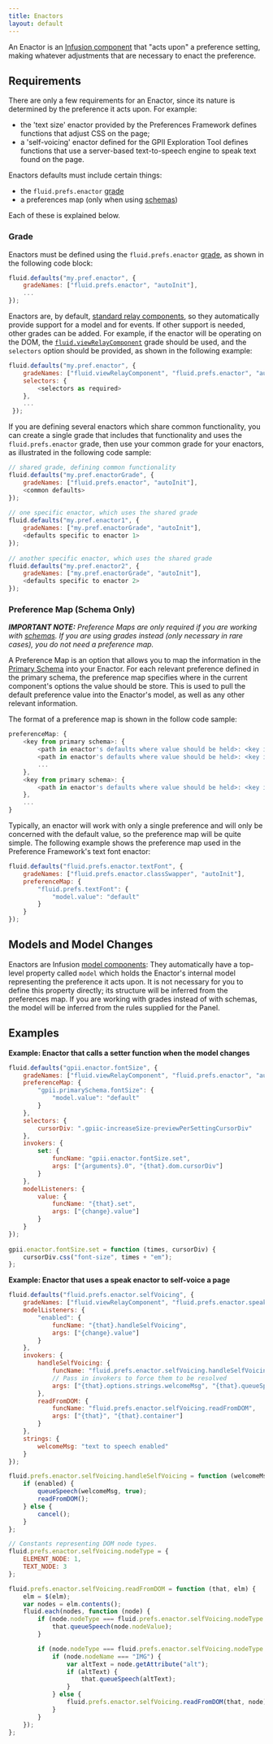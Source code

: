 ```yaml
---
title: Enactors
layout: default
---
```


An Enactor is an [Infusion component](UnderstandingInfusionComponents.md) that "acts upon" a preference setting, making whatever adjustments that are necessary to enact the preference.

## Requirements ##

There are only a few requirements for an Enactor, since its nature is determined by the preference it acts upon. For example:

* the 'text size' enactor provided by the Preferences Framework defines functions that adjust CSS on the page;
* a 'self-voicing' enactor defined for the GPII Exploration Tool defines functions that use a server-based text-to-speech engine to speak text found on the page.

Enactors defaults must include certain things:

* the `fluid.prefs.enactor` [grade](ComponentGrades.md)
* a preferences map (only when using [schemas](PrimarySchemaForPreferencesFramework.md))

Each of these is explained below.

### Grade ###

Enactors must be defined using the `fluid.prefs.enactor` [grade](ComponentGrades.md), as shown in the following code block:
```javascript
fluid.defaults("my.pref.enactor", {
    gradeNames: ["fluid.prefs.enactor", "autoInit"],
    ...
});
```

Enactors are, by default, [standard relay components](ComponentGrades.md
), so they automatically provide support for a model and for events. If other support is needed, other grades can be added. For example, if the enactor will be operating on the DOM, the [`fluid.viewRelayComponent`](https://github.com/fluid-project/infusion/blob/master/src/framework/core/js/FluidView.js#L40-L42) grade should be used, and the `selectors` option should be provided, as shown in the following example:
```javascript
fluid.defaults("my.pref.enactor", {
    gradeNames: ["fluid.viewRelayComponent", "fluid.prefs.enactor", "autoInit"],
    selectors: {
        <selectors as required>
    },
    ...
 });
```

If you are defining several enactors which share common functionality, you can create a single grade that includes that functionality and uses the `fluid.prefs.enactor` grade, then use your common grade for your enactors, as illustrated in the following code sample:
```javascript
// shared grade, defining common functionality
fluid.defaults("my.pref.enactorGrade", {
    gradeNames: ["fluid.prefs.enactor", "autoInit"],
    <common defaults>
});
 
// one specific enactor, which uses the shared grade
fluid.defaults("my.pref.enactor1", {
    gradeNames: ["my.pref.enactorGrade", "autoInit"],
    <defaults specific to enactor 1>
});
 
// another specific enactor, which uses the shared grade
fluid.defaults("my.pref.enactor2", {
    gradeNames: ["my.pref.enactorGrade", "autoInit"],
    <defaults specific to enactor 2>
});
```

### Preference Map (Schema Only) ###

_**IMPORTANT NOTE:** Preference Maps are only required if you are working with [schemas](PrimarySchemaForPreferencesFramework.md). If you are using grades instead (only necessary in rare cases), you do not need a preference map._

A Preference Map is an option that allows you to map the information in the [Primary Schema](PrimarySchemaForPreferencesFramework.md) into your Enactor. For each relevant preference defined in the primary schema, the preference map specifies where in the current component's options the value should be store. This is used to pull the default preference value into the Enactor's model, as well as any other relevant information.

The format of a preference map is shown in the follow code sample:

```javascript
preferenceMap: {
    <key from primary schema>: {
        <path in enactor's defaults where value should be held>: <key in primary schema where value held>,
        <path in enactor's defaults where value should be held>: <key in primary schema where value held>,
        ...
    },
    <key from primary schema>: {
        <path in enactor's defaults where value should be held>: <key in primary schema where value held>
    },
    ...
}
```

Typically, an enactor will work with only a single preference and will only be concerned with the default value, so the preference map will be quite simple. The following example shows the preference map used in the Preference Framework's text font enactor:

```javascript
fluid.defaults("fluid.prefs.enactor.textFont", {
    gradeNames: ["fluid.prefs.enactor.classSwapper", "autoInit"],
    preferenceMap: {
        "fluid.prefs.textFont": {
            "model.value": "default"
        }
    }
});
```

## Models and Model Changes ##

Enactors are Infusion [model components](tutorial-gettingStartedWithInfusion/ModelComponents.md): They automatically have a top-level property called `model` which holds the Enactor's internal model representing the preference it acts upon. It is not necessary for you to define this property directly; its structure will be inferred from the preferences map. If you are working with grades instead of with schemas, the model will be inferred from the rules supplied for the Panel.

## Examples ##

**Example: Enactor that calls a setter function when the model changes**
```javascript
fluid.defaults("gpii.enactor.fontSize", {
    gradeNames: ["fluid.viewRelayComponent", "fluid.prefs.enactor", "autoInit"],
    preferenceMap: {
        "gpii.primarySchema.fontSize": {
            "model.value": "default"
        }
    },
    selectors: {
        cursorDiv: ".gpiic-increaseSize-previewPerSettingCursorDiv"
    },
    invokers: {
        set: {
            funcName: "gpii.enactor.fontSize.set",
            args: ["{arguments}.0", "{that}.dom.cursorDiv"]
        }
    },
    modelListeners: {
        value: {
            funcName: "{that}.set",
            args: ["{change}.value"]
        }
    }
});
 
gpii.enactor.fontSize.set = function (times, cursorDiv) {
    cursorDiv.css("font-size", times + "em");
};
```

**Example: Enactor that uses a speak enactor to self-voice a page**
```javascript
fluid.defaults("fluid.prefs.enactor.selfVoicing", {
    gradeNames: ["fluid.viewRelayComponent", "fluid.prefs.enactor.speak", "autoInit"],
    modelListeners: {
        "enabled": {
            funcName: "{that}.handleSelfVoicing",
            args: ["{change}.value"]
        }
    },
    invokers: {
        handleSelfVoicing: {
            funcName: "fluid.prefs.enactor.selfVoicing.handleSelfVoicing",
            // Pass in invokers to force them to be resolved
            args: ["{that}.options.strings.welcomeMsg", "{that}.queueSpeech", "{that}.readFromDOM", "{that}.cancel", "{arguments}.0"]
        },
        readFromDOM: {
            funcName: "fluid.prefs.enactor.selfVoicing.readFromDOM",
            args: ["{that}", "{that}.container"]
        }
    },
    strings: {
        welcomeMsg: "text to speech enabled"
    }
});

fluid.prefs.enactor.selfVoicing.handleSelfVoicing = function (welcomeMsg, queueSpeech, readFromDOM, cancel, enabled) {
    if (enabled) {
        queueSpeech(welcomeMsg, true);
        readFromDOM();
    } else {
        cancel();
    }
};

// Constants representing DOM node types.
fluid.prefs.enactor.selfVoicing.nodeType = {
    ELEMENT_NODE: 1,
    TEXT_NODE: 3
};

fluid.prefs.enactor.selfVoicing.readFromDOM = function (that, elm) {
    elm = $(elm);
    var nodes = elm.contents();
    fluid.each(nodes, function (node) {
        if (node.nodeType === fluid.prefs.enactor.selfVoicing.nodeType.TEXT_NODE && node.nodeValue) {
            that.queueSpeech(node.nodeValue);
        }

        if (node.nodeType === fluid.prefs.enactor.selfVoicing.nodeType.ELEMENT_NODE && window.getComputedStyle(node).display !== "none") {
            if (node.nodeName === "IMG") {
                var altText = node.getAttribute("alt");
                if (altText) {
                    that.queueSpeech(altText);
                }
            } else {
                fluid.prefs.enactor.selfVoicing.readFromDOM(that, node);
            }
        }
    });
};
```


